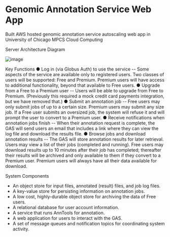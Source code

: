 # Genomic Annotation Service Web App

Built AWS hosted genomic annotation service autoscaling web app in University of Chicago MPCS Cloud Computing


Server Architecture Diagram

![image](https://github.com/user-attachments/assets/3abf4dba-e5b4-4c87-8483-1fb03b5f07c0)


Key Functions
● Log in (via Globus Auth) to use the service -- Some aspects of the service are
available only to registered users. Two classes of users will be supported: Free and
Premium. Premium users will have access to additional functionality, beyond that
available to Free users.
● Upgrade from a Free to a Premium user -- Users will be able to upgrade from Free to
Premium. (Previously this required a mock credit card payments integration, but we have
removed that.)
● Submit an annotation job -- Free users may only submit jobs of up to a certain size.
Premium users may submit any size job. If a Free user submits an oversized job, the
system will refuse it and will prompt the user to convert to a Premium user.
● Receive notifications when annotation jobs finish -- When their annotation request is
complete, the GAS will send users an email that includes a link where they can view the
log file and download the results file.
● Browse jobs and download annotation results -- The GAS will store annotation
results for later retrieval. Users may view a list of their jobs (completed and running).
Free users may download results up to 10 minutes after their job has completed;
thereafter their results will be archived and only available to them if they convert to a
Premium user. Premium users will always have all their data available for download.

System Components
- An object store for input files, annotated (result) files, and job log files.
- A key-value store for persisting information on annotation jobs.
- A low cost, highly-durable object store for archiving the data of Free users.
- A relational database for user account information.
- A service that runs AnnTools for annotation.
- A web application for users to interact with the GAS.
- A set of message queues and notification topics for coordinating system activity.
